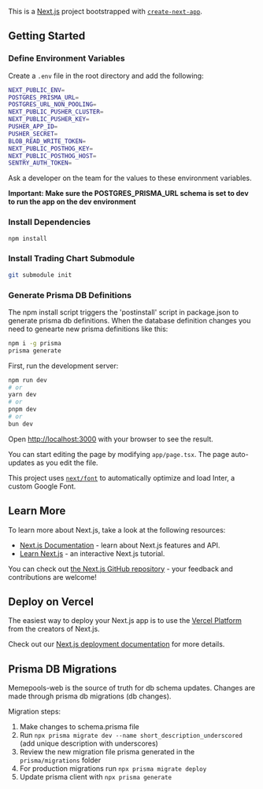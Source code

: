 This is a [Next.js](https://nextjs.org/) project bootstrapped with [`create-next-app`](https://github.com/vercel/next.js/tree/canary/packages/create-next-app).

## Getting Started

### Define Environment Variables

Create a `.env` file in the root directory and add the following:

```bash
NEXT_PUBLIC_ENV=
POSTGRES_PRISMA_URL=
POSTGRES_URL_NON_POOLING=
NEXT_PUBLIC_PUSHER_CLUSTER=
NEXT_PUBLIC_PUSHER_KEY=
PUSHER_APP_ID=
PUSHER_SECRET=
BLOB_READ_WRITE_TOKEN=
NEXT_PUBLIC_POSTHOG_KEY=
NEXT_PUBLIC_POSTHOG_HOST=
SENTRY_AUTH_TOKEN=
```

Ask a developer on the team for the values to these environment variables.

**Important: Make sure the POSTGRES_PRISMA_URL schema is set to dev to run the app on the dev environment**

### Install Dependencies

```bash
npm install
```

### Install Trading Chart Submodule

```bash
git submodule init
```

### Generate Prisma DB Definitions

The npm install script triggers the 'postinstall' script in package.json to generate prisma db definitions.
When the database definition changes you need to genearte new prisma definitions like this:

```bash
npm i -g prisma
prisma generate
```

First, run the development server:

```bash
npm run dev
# or
yarn dev
# or
pnpm dev
# or
bun dev
```

Open [http://localhost:3000](http://localhost:3000) with your browser to see the result.

You can start editing the page by modifying `app/page.tsx`. The page auto-updates as you edit the file.

This project uses [`next/font`](https://nextjs.org/docs/basic-features/font-optimization) to automatically optimize and load Inter, a custom Google Font.

## Learn More

To learn more about Next.js, take a look at the following resources:

- [Next.js Documentation](https://nextjs.org/docs) - learn about Next.js features and API.
- [Learn Next.js](https://nextjs.org/learn) - an interactive Next.js tutorial.

You can check out [the Next.js GitHub repository](https://github.com/vercel/next.js/) - your feedback and contributions are welcome!

## Deploy on Vercel

The easiest way to deploy your Next.js app is to use the [Vercel Platform](https://vercel.com/new?utm_medium=default-template&filter=next.js&utm_source=create-next-app&utm_campaign=create-next-app-readme) from the creators of Next.js.

Check out our [Next.js deployment documentation](https://nextjs.org/docs/deployment) for more details.

## Prisma DB Migrations

Memepools-web is the source of truth for db schema updates.
Changes are made through prisma db migrations (db changes).

Migration steps:

1. Make changes to schema.prisma file
2. Run `npx prisma migrate dev --name short_description_underscored` (add unique description with underscores)
3. Review the new migration file prisma generated in the `prisma/migrations` folder
4. For production migrations run `npx prisma migrate deploy`
5. Update prisma client with `npx prisma generate`
